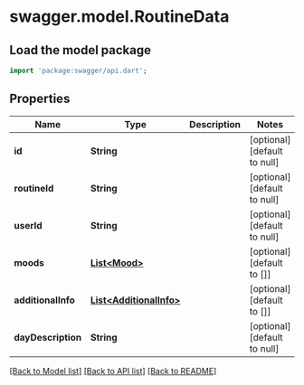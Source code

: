 # swagger.model.RoutineData

## Load the model package
```dart
import 'package:swagger/api.dart';
```

## Properties
Name | Type | Description | Notes
------------ | ------------- | ------------- | -------------
**id** | **String** |  | [optional] [default to null]
**routineId** | **String** |  | [optional] [default to null]
**userId** | **String** |  | [optional] [default to null]
**moods** | [**List&lt;Mood&gt;**](Mood.md) |  | [optional] [default to []]
**additionalInfo** | [**List&lt;AdditionalInfo&gt;**](AdditionalInfo.md) |  | [optional] [default to []]
**dayDescription** | **String** |  | [optional] [default to null]

[[Back to Model list]](README.md#documentation-for-models) [[Back to API list]](README.md#documentation-for-api-endpoints) [[Back to README]](README.md)


